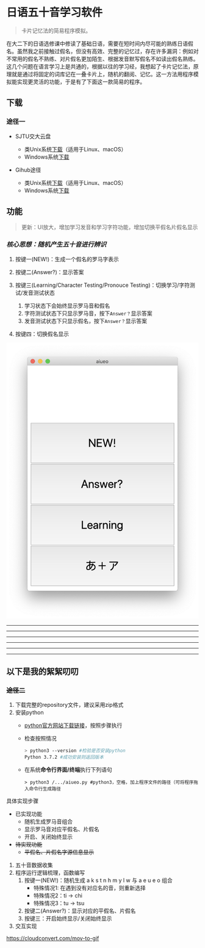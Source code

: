 # 日语五十音学习软件

> 卡片记忆法的简易程序模拟。

在大二下的日语选修课中修读了基础日语，需要在短时间内尽可能的熟练日语假名。虽然我之前接触过假名，但没有高效、完整的记忆过，存在许多漏洞：例如对不常用的假名不熟练、对片假名更加陌生、根据发音默写假名不如读出假名熟练。这几个问题在语言学习上是共通的，根据以往的学习经，我想起了卡片记忆法，原理就是通过将固定的词库记在一叠卡片上，随机的翻阅、记忆。这一方法用程序模拟能实现更灵活的功能，于是有了下面这一款简易的程序。

## 下载

### 途径一

- SJTU交大云盘
  - 类Unix系统[下载](https://jbox.sjtu.edu.cn/l/snpjoV)（适用于Linux、macOS）
  - Windows系统[下载](https://jbox.sjtu.edu.cn/l/EnSEIq)

- Gihub途径
  - 类Unix系统[下载](https://github.com/Steven147/python/raw/master/%E6%97%A5%E8%AF%AD%E4%BA%94%E5%8D%81%E9%9F%B3%E5%AD%A6%E4%B9%A0/aiueo.zip)（适用于Linux、macOS）
  - Windows系统[下载](https://github.com/Steven147/python/raw/master/%E6%97%A5%E8%AF%AD%E4%BA%94%E5%8D%81%E9%9F%B3%E5%AD%A6%E4%B9%A0/aiueo.exe)

## 功能

> 更新：UI放大，增加学习发音和学习字符功能，增加切换平假名片假名显示

### ***核心思想：随机产生五十音进行辨识***

1. 按键一(NEW!)：生成一个假名的罗马字表示

2. 按键二(Answer?)：显示答案

3. 按键三(Learning/Character Testing/Pronouce Testing)：切换学习/字符测试/发音测试状态
   1. 学习状态下会始终显示罗马音和假名
   2. 字符测试状态下只显示罗马音，按下`Answer？`显示答案
   3. 发音测试状态下只显示假名，按下`Answer？`显示答案

4. 按键四：切换假名显示

![](image.png)

---
---
---
---
---
---
## 以下是我的絮絮叨叨

### ~~途径二~~

1. 下载完整的repository文件，建议采用zip格式
2. 安装python
   - [python官方网站下载链接](https://www.python.org/downloads/)，按照步骤执行

   - 检查按照情况

      ```bash
      > python3 --version #检验是否安装python
      Python 3.7.2 #成功安装则返回版本
      ```

   - 在系统**命令行界面/终端**执行下列语句

      ```shell
      > python3 /.../aiueo.py #python3，空格，加上程序文件的路径（可将程序拖入命令行生成路径
      ```

具体实现步骤

- 已实现功能
  - 随机生成罗马音组合
  - 显示罗马音对应平假名、片假名
  - 开启、关闭始终显示
- ~~待实现功能~~
  - ~~平假名、片假名字源信息显示~~

1. 五十音数据收集
2. 程序运行逻辑梳理，函数编写
   1. 按键一(NEW!)：随机生成 a k s t n h m y l w 与 a e u e o 组合
       - 特殊情况1: 在遇到没有对应名的音，则重新选择
       - 特殊情况2：ti -> chi
       - 特殊情况3：tu -> tsu
   2. 按键二(Answer?)：显示对应的平假名、片假名
   3. 按键三：开启始终显示/关闭始终显示
3. 交互实现



https://cloudconvert.com/mov-to-gif
